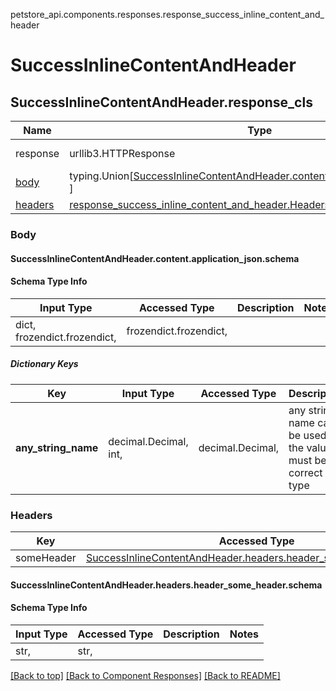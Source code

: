 <a name="top"></a>
petstore_api.components.responses.response_success_inline_content_and_header
# <a id="response_success_inline_content_and_header" >SuccessInlineContentAndHeader</a>
## <a id="response_success_inline_content_and_headerresponse_cls" >SuccessInlineContentAndHeader.response_cls</a>
Name | Type | Description  | Notes
------------- | ------------- | ------------- | -------------
response | urllib3.HTTPResponse | Raw response |
[body](#body) | typing.Union[[SuccessInlineContentAndHeader.content.application_json.schema](#response_success_inline_content_and_headercontentapplication_jsonschema), ] |  |
[headers](#headers) | [response_success_inline_content_and_header.Headers](#response_success_inline_content_and_headerHeaders) |  |

### Body

#### <a id="response_success_inline_content_and_headercontentapplication_jsonschema" >SuccessInlineContentAndHeader.content.application_json.schema</a>

#### Schema Type Info
Input Type | Accessed Type | Description | Notes
------------ | ------------- | ------------- | -------------
dict, frozendict.frozendict,  | frozendict.frozendict,  |  |

##### Dictionary Keys
Key | Input Type | Accessed Type | Description | Notes
------------ | ------------- | ------------- | ------------- | -------------
**any_string_name** | decimal.Decimal, int,  | decimal.Decimal,  | any string name can be used but the value must be the correct type | [optional] value must be a 32 bit integer

### Headers

Key | Accessed Type | Description  | Notes
------------- | ------------- | ------------- | -------------
someHeader | [SuccessInlineContentAndHeader.headers.header_some_header.schema](#response_success_inline_content_and_headerheadersheader_some_headerschema) | | optional

#### <a id="response_success_inline_content_and_headerheadersheader_some_headerschema" >SuccessInlineContentAndHeader.headers.header_some_header.schema</a>

#### Schema Type Info
Input Type | Accessed Type | Description | Notes
------------ | ------------- | ------------- | -------------
str,  | str,  |  |

[[Back to top]](#top) [[Back to Component Responses]](../../../README.md#Component-Responses) [[Back to README]](../../../README.md)
